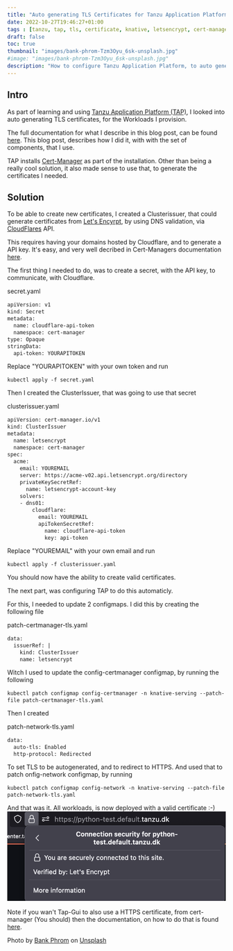 ```yaml
---
title: "Auto generating TLS Certificates for Tanzu Application Platform (TAP) Workloads"
date: 2022-10-27T19:46:27+01:00
tags : [tanzu, tap, tls, certificate, knative, letsencrypt, cert-manager, tanzu application platform, secure]
draft: false
toc: true
thumbnail: "images/bank-phrom-Tzm3Oyu_6sk-unsplash.jpg"
#image: "images/bank-phrom-Tzm3Oyu_6sk-unsplash.jpg"
description: "How to configure Tanzu Application Platform, to auto generate certificates for workloads"
---
```

## Intro

As part of learning and using [Tanzu Application Platform (TAP)](https://tanzu.vmware.com/application-platform), I looked into auto generating TLS certificates, for the Workloads I provision.

The full documentation for what I describe in this blog post, can be found [here](https://docs.vmware.com/en/Cloud-Native-Runtimes-for-VMware-Tanzu/2.0/tanzu-cloud-native-runtimes/GUID-auto-tls.html).
This blog post, describes how I did it, with with the set of components, that I use.

TAP installs [Cert-Manager](https://cert-manager.io) as part of the installation.
Other than being a really cool solution, it also made sense to use that, to generate the certificates I needed.

## Solution

To be able to create new certificates, I created a Clusterissuer, that could generate certificates from [Let's Encyrpt](https://letsencrypt.org), by using DNS validation, via [CloudFlares](https://www.cloudflare.com) API.

This requires having your domains hosted by Cloudflare, and to generate a API key. It's easy, and very well decribed in Cert-Managers documentation [here](https://cert-manager.io/docs/configuration/acme/dns01/cloudflare/).

The first thing I needed to do, was to create a secret, with the API key, to communicate, with Cloudflare.

secret.yaml

```
apiVersion: v1
kind: Secret
metadata:
  name: cloudflare-api-token
  namespace: cert-manager
type: Opaque
stringData:
  api-token: YOURAPITOKEN
```

Replace "YOURAPITOKEN" with your own token and run

```
kubectl apply -f secret.yaml
```

Then I created the ClusterIssuer, that was going to use that secret

clusterissuer.yaml

```
apiVersion: cert-manager.io/v1
kind: ClusterIssuer
metadata:
  name: letsencrypt
  namespace: cert-manager
spec:
  acme:
    email: YOUREMAIL
    server: https://acme-v02.api.letsencrypt.org/directory
    privateKeySecretRef:
      name: letsencrypt-account-key
    solvers:
    - dns01:
        cloudflare:
          email: YOUREMAIL
          apiTokenSecretRef:
            name: cloudflare-api-token
            key: api-token
```

Replace "YOUREMAIL" with your own email and run

```
kubectl apply -f clusterissuer.yaml
```

You should now have the ability to create valid certificates.

The next part, was configuring TAP to do this automaticly.

For this, I needed to update 2 configmaps.
I did this by creating the following file

patch-certmanager-tls.yaml

```
data:
  issuerRef: |
    kind: ClusterIssuer
    name: letsencrypt
```

Witch I used to update the config-certmanager configmap, by running the following

```
kubectl patch configmap config-certmanager -n knative-serving --patch-file patch-certmanager-tls.yaml
```

Then I created

patch-network-tls.yaml

```
data:
  auto-tls: Enabled
  http-protocol: Redirected
```

To set TLS to be autogenerated, and to redirect to HTTPS.
And used that to patch onfig-network configmap, by running

```
kubectl patch configmap config-network -n knative-serving --patch-file patch-network-tls.yaml
```

And that was it.
All workloads, is now deployed with a valid certificate :-)
![Certificate](images/certificate.png)

Note if you wan't Tap-Gui to also use a HTTPS certificate, from cert-manager (You should) then the documentation, on how to do that is found [here](https://docs.vmware.com/en/VMware-Tanzu-Application-Platform/1.3/tap/GUID-tap-gui-tls-enable-tls-existing-cert.html?hWord=N4IghgNiBcIC5gA4FoDmBXAlgAjhAziAL5A).

Photo by <a href="https://unsplash.com/@bank_phrom?utm_source=unsplash&utm_medium=referral&utm_content=creditCopyText">Bank Phrom</a> on <a href="https://unsplash.com/s/photos/printing-press?utm_source=unsplash&utm_medium=referral&utm_content=creditCopyText">Unsplash</a>
  